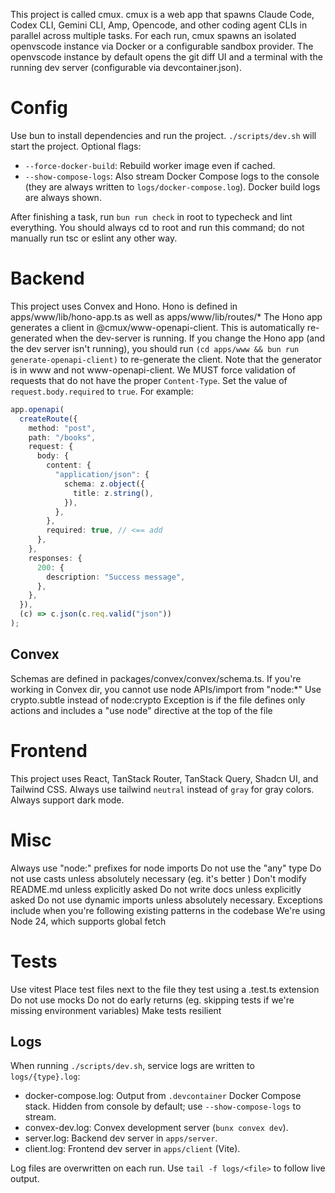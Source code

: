This project is called cmux. cmux is a web app that spawns Claude Code, Codex CLI, Gemini CLI, Amp, Opencode, and other coding agent CLIs in parallel across multiple tasks. For each run, cmux spawns an isolated openvscode instance via Docker or a configurable sandbox provider. The openvscode instance by default opens the git diff UI and a terminal with the running dev server (configurable via devcontainer.json).

# Config

Use bun to install dependencies and run the project.
`./scripts/dev.sh` will start the project. Optional flags:

- `--force-docker-build`: Rebuild worker image even if cached.
- `--show-compose-logs`: Also stream Docker Compose logs to the console (they are always written to `logs/docker-compose.log`). Docker build logs are always shown.

After finishing a task, run `bun run check` in root to typecheck and lint everything. You should always cd to root and run this command; do not manually run tsc or eslint any other way.

# Backend

This project uses Convex and Hono.
Hono is defined in apps/www/lib/hono-app.ts as well as apps/www/lib/routes/\*
The Hono app generates a client in @cmux/www-openapi-client. This is automatically re-generated when the dev-server is running. If you change the Hono app (and the dev server isn't running), you should run `(cd apps/www && bun run generate-openapi-client)` to re-generate the client. Note that the generator is in www and not www-openapi-client.
We MUST force validation of requests that do not have the proper `Content-Type`. Set the value of `request.body.required` to `true`. For example:

```ts
app.openapi(
  createRoute({
    method: "post",
    path: "/books",
    request: {
      body: {
        content: {
          "application/json": {
            schema: z.object({
              title: z.string(),
            }),
          },
        },
        required: true, // <== add
      },
    },
    responses: {
      200: {
        description: "Success message",
      },
    },
  }),
  (c) => c.json(c.req.valid("json"))
);
```

## Convex

Schemas are defined in packages/convex/convex/schema.ts.
If you're working in Convex dir, you cannot use node APIs/import from "node:*"
Use crypto.subtle instead of node:crypto
Exception is if the file defines only actions and includes a "use node" directive at the top of the file

# Frontend

This project uses React, TanStack Router, TanStack Query, Shadcn UI, and Tailwind CSS.
Always use tailwind `neutral` instead of `gray` for gray colors.
Always support dark mode.

# Misc

Always use "node:" prefixes for node imports
Do not use the "any" type
Do not use casts unless absolutely necessary (eg. it's better )
Don't modify README.md unless explicitly asked
Do not write docs unless explicitly asked
Do not use dynamic imports unless absolutely necessary. Exceptions include when you're following existing patterns in the codebase
We're using Node 24, which supports global fetch

# Tests

Use vitest
Place test files next to the file they test using a .test.ts extension
Do not use mocks
Do not do early returns (eg. skipping tests if we're missing environment variables)
Make tests resilient

## Logs

When running `./scripts/dev.sh`, service logs are written to `logs/{type}.log`:

- docker-compose.log: Output from `.devcontainer` Docker Compose stack. Hidden from console by default; use `--show-compose-logs` to stream.
- convex-dev.log: Convex development server (`bunx convex dev`).
- server.log: Backend dev server in `apps/server`.
- client.log: Frontend dev server in `apps/client` (Vite).

Log files are overwritten on each run. Use `tail -f logs/<file>` to follow live output.

